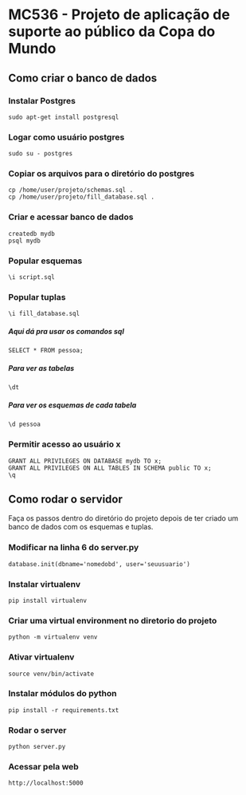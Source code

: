 # MC536 - Projeto de aplicação de suporte ao público da Copa do Mundo

## Como criar o banco de dados

### Instalar Postgres  
`sudo apt-get install postgresql`

### Logar como usuário postgres  
`sudo su - postgres`

### Copiar os arquivos para o diretório do postgres
`cp /home/user/projeto/schemas.sql .`  
`cp /home/user/projeto/fill_database.sql .`

### Criar e acessar banco de dados  
`createdb mydb`  
`psql mydb`

### Popular esquemas  
`\i script.sql`

### Popular tuplas  
`\i fill_database.sql`

##### Aqui dá pra usar os comandos sql  
`SELECT * FROM pessoa;`

##### Para ver as tabelas  
`\dt `

##### Para ver os esquemas de cada tabela  
`\d pessoa`

### Permitir acesso ao usuário x  
`GRANT ALL PRIVILEGES ON DATABASE mydb TO x;`  
`GRANT ALL PRIVILEGES ON ALL TABLES IN SCHEMA public TO x;`  
`\q`

## Como rodar o servidor
Faça os passos dentro do diretório do projeto depois de ter criado um banco de dados com os esquemas e tuplas.

### Modificar na linha 6 do server.py  
```database.init(dbname='nomedobd', user='seuusuario')```

### Instalar virtualenv  
`pip install virtualenv`

### Criar uma virtual environment no diretorio do projeto  
`python -m virtualenv venv`

### Ativar virtualenv  
`source venv/bin/activate`

### Instalar módulos do python  
`pip install -r requirements.txt`

### Rodar o server  
`python server.py`

### Acessar pela web  
`http://localhost:5000`
